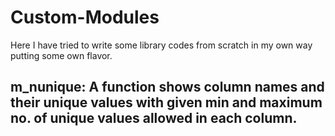 # Custom-Modules
Here I have tried to write some library codes from scratch in my own way putting some own flavor.

## m_nunique: A function shows column names and their unique values with given min and maximum no. of unique values allowed in each column.
